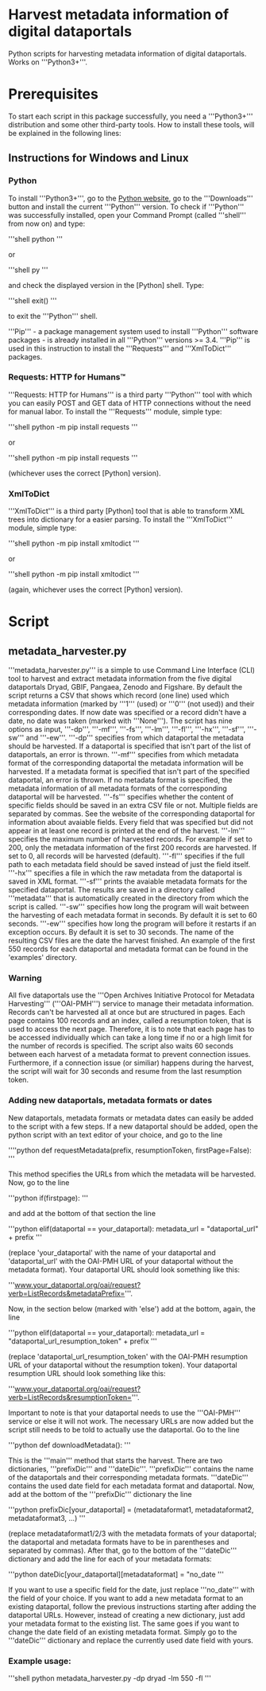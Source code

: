 # Harvest metadata information of digital dataportals

Python scripts for harvesting metadata information of digital dataportals. Works on '''Python3+'''.



# Prerequisites

To start each script in this package successfully, you need a '''Python3+''' distribution and some other third-party tools.
How to install these tools, will be explained in the following lines:

## Instructions for Windows and Linux

### Python

To install '''Python3+''', go to the [Python website](https://www.python.org/), go to the '''Downloads''' button and install
the current '''Python''' version.
To check if '''Python''' was successfully installed, open your Command Prompt (called '''shell''' from now on) and type:

'''shell
python
'''

or

'''shell
py
'''

and check the displayed version in the [Python] shell. Type:

'''shell
exit()
'''

to exit the '''Python''' shell.

'''Pip''' - a package management system used to install '''Python''' software packages - is already installed in all '''Python''' versions >= 3.4.
'''Pip''' is used in this instruction to install the '''Requests''' and '''XmlToDict''' packages.


### Requests: HTTP for Humans™

'''Requests: HTTP for Humans''' is a third party '''Python''' tool with which you can easily POST and GET data of HTTP connections without the need for manual labor. To install the '''Requests''' module, simple type:

'''shell
python -m pip install requests
'''

or

'''shell
python -m pip install requests
'''

(whichever uses the correct [Python] version).


### XmlToDict

'''XmlToDict''' is a third party [Python] tool that is able to transform XML trees into dictionary for a easier parsing. To install the '''XmlToDict''' module, simple type:

'''shell
python -m pip install xmltodict
'''

or

'''shell
python -m pip install xmltodict
'''

(again, whichever uses the correct [Python] version).



# Script

## metadata_harvester.py

'''metadata_harvester.py''' is a simple to use Command Line Interface (CLI) tool to harvest and extract metadata information from the five digital dataportals Dryad, GBIF, Pangaea, Zenodo and Figshare. By default the script returns a CSV that shows which record (one line) used which metadata information (marked by '''1''' (used) or '''0''' (not used)) and their corresponding dates. If now date was specified or a record didn't have a date, no date was taken (marked with '''None'''). The script has nine options as input, '''-dp''', '''-mf''', '''-fs''', '''-lm''', '''-fl''', '''-hx''', '''-sf''', '''-sw''' and '''-ew'''.
'''-dp''' specifies from which dataportal the metadata should be harvested. If a dataportal is specified that isn't part of the list of dataportals, an error is thrown.
'''-mf''' specifies from which metadata format of the corresponding dataportal the metadata information will be harvested. If a metadata format is specified that isn't part of the specified dataportal, an error is thrown. If no metadata format is specified, the metadata information of all metadata formats of the corresponding dataportal will be harvested.
'''-fs''' specifies whether the content of specific fields should be saved in an extra CSV file or not. Multiple fields are separated by commas. See the website of the corresponding dataportal for information about avaiable fields. Every field that was specified but did not appear in at least one record is printed at the end of the harvest.
'''-lm''' specifies the maximum number of harvested records. For example if set to 200, only the metadata information of the first 200 records are harvested. If set to 0, all records will be harvested (default).
'''-fl''' specifies if the full path to each metadata field should be saved instead of just the field itself.
'''-hx''' specifies a file in which the raw metadata from the dataportal is saved in XML format.
'''-sf''' prints the avaiable metadata formats for the specified dataportal. The results are saved in a directory called '''metadata''' that is automatically created in the directory from which the script is called.
'''-sw''' specifies how long the program will wait between the harvesting of each metadata format in seconds. By default it is set to 60 seconds.
'''-ew''' specifies how long the program will before it restarts if an exception occurs. By default it is set to 30 seconds.
The name of the resulting CSV files are the date the harvest finished. An example of the first 550 records for each dataportal and metadata format can be found in the 'examples' directory.


### Warning

All five dataportals use the '''Open Archives Initiative Protocol for Metadata Harvesting''' ('''OAI-PMH''') service to manage their metadata information. Records can't be harvested all at once but are structured in pages. Each page contains 100 records and an index, called a resumption token, that is used to access the next page. Therefore, it is to note that each page has to be accessed individually which can take a long time if no or a high limit for the number of records is specified. The script also waits 60 seconds between each harvest of a metadata format to prevent connection issues. Furthermore, if a connection issue (or similiar) happens during the harvest, the script will wait for 30 seconds and resume from the last resumption token.


### Adding new dataportals, metadata formats or dates

New dataportals, metadata formats or metadata dates can easily be added to the script with a few steps. If a new dataportal should be added, open the python script with an text editor of your choice, and go to the line

''''python
def requestMetadata(prefix, resumptionToken, firstPage=False):
'''

This method specifies the URLs from which the metadata will be harvested. Now, go to the line

'''python
if(firstpage):
'''

and add at the bottom of that section the line

'''python
elif(dataportal == your_dataportal):
  metadata_url = "dataportal_url" + prefix
'''

(replace 'your_dataportal' with the name of your dataportal and 'dataportal_url' with the OAI-PMH URL of your dataportal without the metadata format). Your dataportal URL should look something like this:

'''www.your_dataportal.org/oai/request?verb=ListRecords&metadataPrefix='''.

Now, in the section below (marked with 'else') add at the bottom, again, the line

'''python
elif(dataportal == your_dataportal):
  metadata_url = "dataportal_url_resumption_token" + prefix
'''

(replace 'dataportal_url_resumption_token' with the OAI-PMH resumption URL of your dataportal without the resumption token). Your dataportal resumption URL should look something like this:

'''www.your_dataportal.org/oai/request?verb=ListRecords&resumptionToken='''.

Important to note is that your dataportal needs to use the '''OAI-PMH''' service or else it will not work. The necessary URLs are now added but the script still needs to be told to actually use the dataportal. Go to the line

'''python
def downloadMetadata():
'''

This is the '''main''' method that starts the harvest. There are two dictionaries, '''prefixDic''' and '''dateDic'''. '''prefixDic''' contains the name of the dataportals and their corresponding metadata formats. '''dateDic''' contains the used date field for each metadata format and dataportal. Now, add at the bottom of the '''prefixDic''' dictionary the line

'''python
prefixDic[your_dataportal] = (metadataformat1, metadataformat2, metadataformat3, ...)
'''

(replace metadataformat1/2/3 with the metadata formats of your dataportal; the dataportal and metadata formats have to be in parentheses and separated by commas). After that, go to the bottom of the '''dateDic''' dictionary and add the line for each of your metadata formats:

'''python
dateDic[your_dataportal][metadataformat] = "no_date
'''

If you want to use a specific field for the date, just replace '''no_date''' with the field of your choice. If you want to add a new metadata format to an existing dataportal, follow the previous instructions starting after adding the dataportal URLs. However, instead of creating a new dictionary, just add your metadata format to the existing list. The same goes if you want to change the date field of an existing metadata format. Simply go to the '''dateDic''' dictionary and replace the currently used date field with yours.



### Example usage:

'''shell
python metadata_harvester.py -dp dryad -lm 550 -fl
'''
